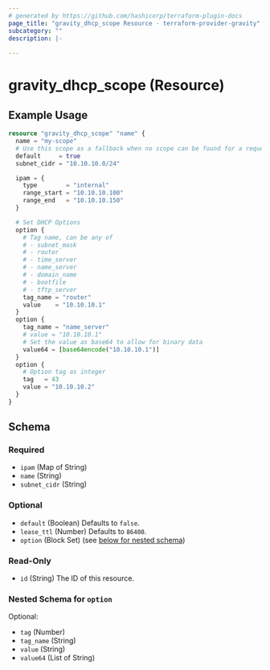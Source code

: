 ```yaml
---
# generated by https://github.com/hashicorp/terraform-plugin-docs
page_title: "gravity_dhcp_scope Resource - terraform-provider-gravity"
subcategory: ""
description: |-
  
---
```


# gravity_dhcp_scope (Resource)



## Example Usage

```terraform
resource "gravity_dhcp_scope" "name" {
  name = "my-scope"
  # Use this scope as a fallback when no scope can be found for a request
  default     = true
  subnet_cidr = "10.10.10.0/24"

  ipam = {
    type        = "internal"
    range_start = "10.10.10.100"
    range_end   = "10.10.10.150"
  }

  # Set DHCP Options
  option {
    # Tag name, can be any of
    # - subnet_mask
    # - router
    # - time_server
    # - name_server
    # - domain_name
    # - bootfile
    # - tftp_server
    tag_name = "router"
    value    = "10.10.10.1"
  }
  option {
    tag_name = "name_server"
    # value = "10.10.10.1"
    # Set the value as base64 to allow for binary data
    value64 = [base64encode("10.10.10.1")]
  }
  option {
    # Option tag as integer
    tag   = 43
    value = "10.10.10.2"
  }
}
```

<!-- schema generated by tfplugindocs -->
## Schema

### Required

- `ipam` (Map of String)
- `name` (String)
- `subnet_cidr` (String)

### Optional

- `default` (Boolean) Defaults to `false`.
- `lease_ttl` (Number) Defaults to `86400`.
- `option` (Block Set) (see [below for nested schema](#nestedblock--option))

### Read-Only

- `id` (String) The ID of this resource.

<a id="nestedblock--option"></a>
### Nested Schema for `option`

Optional:

- `tag` (Number)
- `tag_name` (String)
- `value` (String)
- `value64` (List of String)


